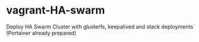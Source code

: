 # vagrant-HA-swarm
Deploy HA Swarm Cluster with glusterfs, keepalived and stack deployments (Portainer already prepared)
